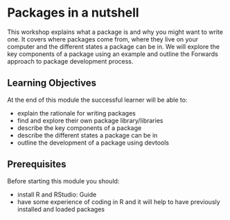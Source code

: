# Packages in a nutshell

This workshop explains what a package is and why you might want to write one. It covers where packages come from, where they live on your computer and the different states a package can be in. We will explore the key components of a package using an example and outline the Forwards approach to package development process.

## Learning Objectives
At the end of this module the successful learner will be able to:
-  explain the rationale for writing packages 
-  find and explore their own package library/libraries
-  describe the key components of a package 
-  describe the different states a package can be in  
-  outline the development of a package using devtools   

## Prerequisites
Before starting this module you should:
-  install R and RStudio: Guide 
-  have some experience of coding in R and it will help to have previously installed and loaded packages
